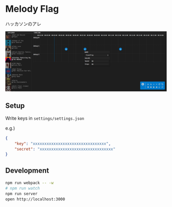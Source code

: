 # Melody Flag

ハッカソンのアレ

![](ss.png)

## Setup

Write keys in `settings/settings.json`

e.g.)

```json
{
	"key": "xxxxxxxxxxxxxxxxxxxxxxxxxxxxxxxx",
	"secret": "xxxxxxxxxxxxxxxxxxxxxxxxxxxxxxxx"
}
```

## Development

```bash
npm run webpack -- -w
# npm run watch
npm run server
open http://localhost:3000
```
